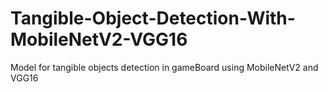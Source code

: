 # Tangible-Object-Detection-With-MobileNetV2-VGG16
Model for tangible objects detection in gameBoard using MobileNetV2 and VGG16
